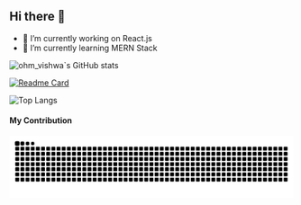## Hi there 👋

- 🔭 I’m currently working on React.js
- 🌱 I’m currently learning MERN Stack


![ohm_vishwa`s GitHub stats](https://github-readme-stats.vercel.app/api?username=ohm-vishwa&show_icons=true&theme=gradient)

[![Readme Card](https://github-readme-stats.vercel.app/api/pin/?username=ohm-vishwa&repo=Web-Development)](https://github.com/ohm-vishwa)

![Top Langs](https://github-readme-stats.vercel.app/api/top-langs/?username=ohm-vishwa&layout=donut)


#### My Contribution
<picture>
  <source media="(prefers-color-scheme: dark)" srcset="https://raw.githubusercontent.com/ohm-vishwa/ohm-vishwa/output/github-contribution-grid-snake-dark.svg">
  <source media="(prefers-color-scheme: light)" srcset="https://raw.githubusercontent.com/ohm-vishwa/ohm-vishwa/output/github-contribution-grid-snake.svg">
  <img alt="github contribution grid snake animation" src="https://raw.githubusercontent.com/ohm-vishwa/ohm-vishwa/output/github-contribution-grid-snake-dark.svg">
</picture>
